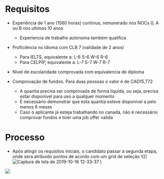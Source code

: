 # Requisitos
  
  * Experiência de 1 ano (1560 horas) continuo, remunerado nos NOCs 0, A ou B nos ultimos 10 anos
    * Experiencia de trabalho autonoma também qualifica
  
  * Proficiência no idioma com CLB 7 (validade de 2 anos)
    * Para IELTS, equivalente a: L-6 S-6 W-6 R-6
    * Para CELPIP, equivalente a: L-7 S-7 W-7 R-7
    
  * Nível de escolaridade comprovada com equivalencia de diploma
  
  * Comprovação de fundos. Para duas pessoas o valor é de CAD15,772
    * A quantia precisa ser comprovada de forma líquida, ou seja, precisa estar disponível para uso a qualquer momento
    * É necessário demonstrar que esta quantia esteve disponível a pelo menos 6 meses
    * Caso o aplicante já esteja trabalhando no canadá, não é necessário comprovar fundos e tiver uma job offer valida
    
    
# Processo
  * Após atingir os requisitos iniciais, o candidato passar a segunda etapa, onde sera atribuido pontos de acordo
  com um grid de seleção
  ![](![Captura de tela de 2019-10-16 12-33-37](https://user-images.githubusercontent.com/35180035/66935778-0165bb80-f013-11e9-85a7-b4679fbcca38.png)
)

<img src="https://user-images.githubusercontent.com/35180035/66935778-0165bb80-f013-11e9-85a7-b4679fbcca38.png">
